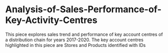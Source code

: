 # Analysis-of-Sales-Performance-of-Key-Activity-Centres
This piece explores sales trend and performance of key account centres of a distribution chain for years 2017-2020.   The key account centres highlighted in this piece are Stores and Products identified with IDs
